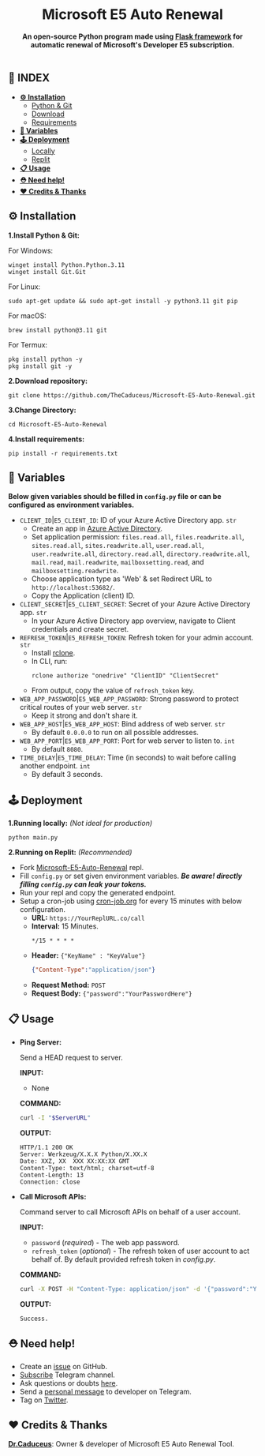 <div align="center"><h1>Microsoft E5 Auto Renewal</h1>
<b>An open-source Python program made using <a href="https://github.com/pallets/flask">Flask framework</a> for automatic renewal of Microsoft's Developer E5 subscription.</b></div><br>

## **📑 INDEX**

* [**⚙️ Installation**](#installation)
  * [Python & Git](#i-1)
  * [Download](#i-2)
  * [Requirements](#i-3)
* [**📝 Variables**](#installation)
* [**🕹 Deployment**](#deployment)
  * [Locally](#d-1)
  * [Replit](#d-2)
* [**📋 Usage**](#usage)
* [**⛑️ Need help!**](#help)
* [**❤️ Credits & Thanks**](#credits)

<a name="installation"></a>

## ⚙️ Installation

<a name="i-1"></a>

**1.Install Python & Git:**

For Windows:
```
winget install Python.Python.3.11
winget install Git.Git
```
For Linux:
```
sudo apt-get update && sudo apt-get install -y python3.11 git pip
```
For macOS:
```
brew install python@3.11 git
```
For Termux:
```
pkg install python -y
pkg install git -y
```

<a name="i-2"></a>

**2.Download repository:**
```
git clone https://github.com/TheCaduceus/Microsoft-E5-Auto-Renewal.git
```

**3.Change Directory:**

```
cd Microsoft-E5-Auto-Renewal
```

<a name="i-3"></a>

**4.Install requirements:**

```
pip install -r requirements.txt
```

## 📝 Variables
**Below given variables should be filled in `config.py` file or can be configured as environment variables.**
* `CLIENT_ID`|`E5_CLIENT_ID`: ID of your Azure Active Directory app. `str`
  * Create an app in [Azure Active Directory](https://portal.azure.com/#view/Microsoft_AAD_IAM/ActiveDirectoryMenuBlade/~/RegisteredApps).
  * Set application permission: `files.read.all`, `files.readwrite.all`, `sites.read.all`, `sites.readwrite.all`, `user.read.all`, `user.readwrite.all`, `directory.read.all`, `directory.readwrite.all`, `mail.read`, `mail.readwrite`, `mailboxsetting.read`, and `mailboxsetting.readwrite`.
  * Choose application type as 'Web' & set Redirect URL to `http://localhost:53682/`.
  * Copy the Application (client) ID.
* `CLIENT_SECRET`|`E5_CLIENT_SECRET`: Secret of your Azure Active Directory app. `str`
  * In your  Azure Active Directory app overview, navigate to Client credentials and create secret.
* `REFRESH_TOKEN`|`E5_REFRESH_TOKEN`: Refresh token for your admin account. `str`
  * Install [rclone](https://rclone.org).
  * In CLI, run:
    ```
    rclone authorize "onedrive" "ClientID" "ClientSecret"
    ```
  * From output, copy the value of `refresh_token` key.
* `WEB_APP_PASSWORD`|`E5_WEB_APP_PASSWORD`: Strong password to protect critical routes of your web server. `str`
  * Keep it strong and don't share it.
* `WEB_APP_HOST`|`E5_WEB_APP_HOST`: Bind address of web server. `str`
  * By default `0.0.0.0` to run on all possible addresses.
* `WEB_APP_PORT`|`E5_WEB_APP_PORT`: Port for web server to listen to. `int`
  * By default `8080`.
* `TIME_DELAY`|`E5_TIME_DELAY`: Time (in seconds) to wait before calling another endpoint. `int`
  * By default 3 seconds.

<a name="deployment"></a>

## 🕹 Deployment

<a name="d-1"></a>

**1.Running locally:** *(Not ideal for production)*
```
python main.py
```

<a name="d-2"></a>

**2.Running on Replit:** *(Recommended)*
* Fork [Microsoft-E5-Auto-Renewal](https://replit.com/@TheCaduceus/Microsoft-E5-Auto-Renewal) repl.
* Fill `config.py` or set given environment variables. ***Be aware! directly filling `config.py` can leak your tokens.***
* Run your repl and copy the generated endpoint.
* Setup a cron-job using [cron-job.org](https://cron-job.org) for every 15 minutes with below configuration.
  * **URL:** `https://YourReplURL.co/call`
  * **Interval:** 15 Minutes.
    ```
    */15 * * * *
    ``` 
  * **Header:** `{"KeyName" : "KeyValue"}`
    ```json
    {"Content-Type":"application/json"}
    ```
  * **Request Method:** `POST`
  * **Request Body:** `{"password":"YourPasswordHere"}`

<a name="usage"></a>

## 📋 Usage

* **Ping Server:**

  Send a HEAD request to server.

  **INPUT:**
  * None

  **COMMAND:**
    ```sh
    curl -I "$ServerURL"
    ```

  **OUTPUT:**
    ```
    HTTP/1.1 200 OK
    Server: Werkzeug/X.X.X Python/X.XX.X
    Date: XXZ, XX  XXX XX:XX:XX GMT
    Content-Type: text/html; charset=utf-8
    Content-Length: 13
    Connection: close
    ```
* **Call Microsoft APIs:**

  Command server to call Microsoft APIs on behalf of a user account.

  **INPUT:**
  * `password` (*required*) - The web app password.
  * `refresh_token` (*optional*) - The refresh token of user account to act behalf of. By default provided refresh token in *config.py*.

  **COMMAND:**
    ```sh
    curl -X POST -H "Content-Type: application/json" -d '{"password":"YourPassword"}' "$ServerURL/call"
    ```
  
  **OUTPUT:**
    ```
    Success.
    ```


<a name="help"></a>

## ⛑️ Need help!

- Create an [issue](https://github.com/TheCaduceus/tg-upload/issues) on GitHub.
- [Subscribe](https://t.me/TheCaduceusOfficial) Telegram channel.
- Ask questions or doubts [here](https://t.me/DrDiscussion).
- Send a [personal message](https://t.me/TheCaduceusHere) to developer on Telegram.
- Tag on [Twitter](https://twitter.com/BeingDrCaduceus).

<a name="credits"></a>

## ❤️ Credits & Thanks

[**Dr.Caduceus**](https://github.com/TheCaduceus): Owner & developer of Microsoft E5 Auto Renewal Tool.<br>
